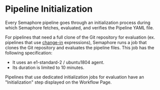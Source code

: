 # Pipeline Initialization

Every Semaphore pipeline goes through an initialization process during
which Semaphore fetches, evaluated, and verifies the Pipeline YAML file.

For pipelines that need a full clone of the Git repository for evaluation
(ex. pipelines that use [change-in][change-in] expressions), Semaphore runs a
job that clones the Git repository and evaluates the pipeline files. This job
has the following specification:

- It uses an e1-standard-2 / ubuntu1804 agent.
- Its duration is limited to 10 minutes.

Pipelines that use dedicated initialization jobs for evaluation have an
"Initialization" step displayed on the Workflow Page.

[change-in]: https://docs.semaphoreci.com/reference/conditions-reference/#change_in
